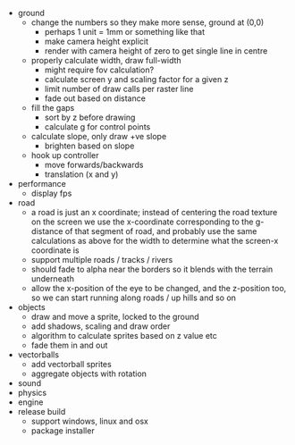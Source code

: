 * ground
  + change the numbers so they make more sense, ground at (0,0)
    - perhaps 1 unit = 1mm or something like that
    - make camera height explicit
    - render with camera height of zero to get single line in centre
  + properly calculate width, draw full-width
    - might require fov calculation?
    - calculate screen y and scaling factor for a given z
    - limit number of draw calls per raster line
    - fade out based on distance
  + fill the gaps
    - sort by z before drawing
    - calculate g for control points
  + calculate slope, only draw +ve slope
    - brighten based on slope
  + hook up controller
    - move forwards/backwards
    - translation (x and y)
* performance
  + display fps
* road
  + a road is just an x coordinate; instead of centering the road texture on the
    screen we use the x-coordinate corresponding to the g-distance of that
    segment of road, and probably use the same calculations as above for the
    width to determine what the screen-x coordinate is
  + support multiple roads / tracks / rivers
  + should fade to alpha near the borders so it blends with the terrain
    underneath
  + allow the x-position of the eye to be changed, and the z-position too, so we
    can start running along roads / up hills and so on
* objects
  + draw and move a sprite, locked to the ground
  + add shadows, scaling and draw order
  + algorithm to calculate sprites based on z value etc
  + fade them in and out
* vectorballs
  + add vectorball sprites
  + aggregate objects with rotation
* sound
* physics
* engine
* release build
  + support windows, linux and osx
  + package installer
